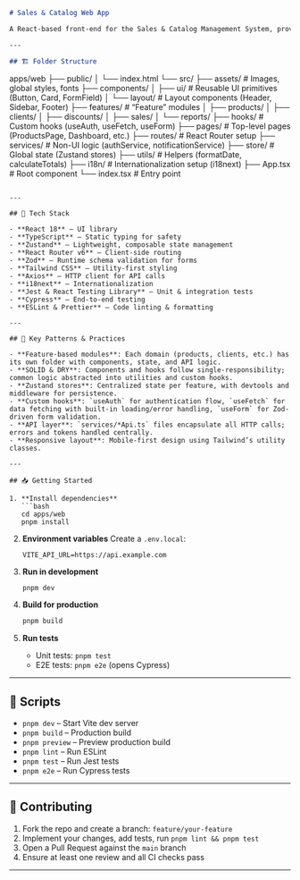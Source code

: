 ```markdown
# Sales & Catalog Web App

A React-based front-end for the Sales & Catalog Management System, providing an intuitive UI for managing products, clients, discounts, sales and reports. This project emphasizes modular architecture, SOLID principles, and modern React best practices.

---

## 🏗️ Folder Structure

```

apps/web
├── public/
│   └── index.html
└── src/
├── assets/               # Images, global styles, fonts
├── components/
│   ├── ui/               # Reusable UI primitives (Button, Card, FormField)
│   └── layout/           # Layout components (Header, Sidebar, Footer)
├── features/             # “Feature” modules
│   ├── products/
│   ├── clients/
│   ├── discounts/
│   ├── sales/
│   └── reports/
├── hooks/                # Custom hooks (useAuth, useFetch, useForm)
├── pages/                # Top-level pages (ProductsPage, Dashboard, etc.)
├── routes/               # React Router setup
├── services/             # Non-UI logic (authService, notificationService)
├── store/                # Global state (Zustand stores)
├── utils/                # Helpers (formatDate, calculateTotals)
├── i18n/                 # Internationalization setup (i18next)
├── App.tsx               # Root component
└── index.tsx             # Entry point

````

---

## 🚀 Tech Stack

- **React 18** – UI library  
- **TypeScript** – Static typing for safety  
- **Zustand** – Lightweight, composable state management  
- **React Router v6** – Client-side routing  
- **Zod** – Runtime schema validation for forms  
- **Tailwind CSS** – Utility-first styling  
- **Axios** – HTTP client for API calls  
- **i18next** – Internationalization  
- **Jest & React Testing Library** – Unit & integration tests  
- **Cypress** – End-to-end testing  
- **ESLint & Prettier** – Code linting & formatting  

---

## 🎯 Key Patterns & Practices

- **Feature-based modules**: Each domain (products, clients, etc.) has its own folder with components, state, and API logic.  
- **SOLID & DRY**: Components and hooks follow single-responsibility; common logic abstracted into utilities and custom hooks.  
- **Zustand stores**: Centralized state per feature, with devtools and middleware for persistence.  
- **Custom hooks**: `useAuth` for authentication flow, `useFetch` for data fetching with built-in loading/error handling, `useForm` for Zod-driven form validation.  
- **API layer**: `services/*Api.ts` files encapsulate all HTTP calls; errors and tokens handled centrally.  
- **Responsive layout**: Mobile-first design using Tailwind’s utility classes.  

---

## 📥 Getting Started

1. **Install dependencies**  
   ```bash
   cd apps/web
   pnpm install
````

2. **Environment variables**
   Create a `.env.local`:

   ```env
   VITE_API_URL=https://api.example.com
   ```

3. **Run in development**

   ```bash
   pnpm dev
   ```

4. **Build for production**

   ```bash
   pnpm build
   ```

5. **Run tests**

   * Unit tests: `pnpm test`
   * E2E tests: `pnpm e2e` (opens Cypress)

---

## 🔄 Scripts

* `pnpm dev` – Start Vite dev server
* `pnpm build` – Production build
* `pnpm preview` – Preview production build
* `pnpm lint` – Run ESLint
* `pnpm test` – Run Jest tests
* `pnpm e2e` – Run Cypress tests

---

## 🤝 Contributing

1. Fork the repo and create a branch: `feature/your-feature`
2. Implement your changes, add tests, run `pnpm lint && pnpm test`
3. Open a Pull Request against the `main` branch
4. Ensure at least one review and all CI checks pass

---

